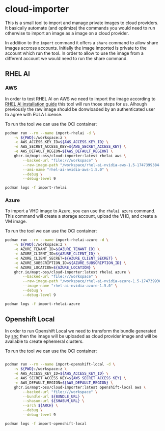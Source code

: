 # cloud-importer

This is a small tool to import and manage private images to cloud providers. It basically automate (and optimize) the commands 
you would need to run otherwise to import an image as a image on a cloud provider.

In addition to the `import` command it offers a `share` command to allow share images accross  accounts. Initially the image imported is private 
to the account which run the tool. In order to allow to use the image from a different account we would need to run the share command.

## RHEL AI

### AWS

In order to test RHEL AI on AWS we need to import the image according to [RHEL AI installation guide](https://docs.redhat.com/en/documentation/red_hat_enterprise_linux_ai/1.5/html/installing/installing_on_aws) this tool will run those steps for us. Alhough previously the raw image should be donwloaded by an authenticated user to agree with EULA License.

To run the tool we can use the OCI container:

```bash
podman run --rm --name import-rhelai -d \
    -v ${PWD}:/workspace:z \
    -e AWS_ACCESS_KEY_ID=${AWS_ACCESS_KEY_ID} \
    -e AWS_SECRET_ACCESS_KEY=${AWS_SECRET_ACCESS_KEY} \
    -e AWS_DEFAULT_REGION=${AWS_DEFAULT_REGION} \
    ghcr.io/mapt-oss/cloud-importer:latest rhelai aws \
        --backed-url "file:///workspace" \
        --raw-image-path "/workspace/rhel-ai-nvidia-aws-1.5-1747399384-x86_64.raw" \
        --ami-name "rhel-ai-nvidia-aws-1.5.0" \
        --debug \
        --debug-level 9

podman logs -f import-rhelai
```

### Azure

To import a VHD image to Azure, you can use the `rhelai azure` command. This command will create a storage account, upload the VHD, and create a VM image.

To run the tool we can use the OCI container:

```bash
podman run --rm --name import-rhelai-azure -d \
    -v ${PWD}:/workspace:z \
    -e AZURE_TENANT_ID=${AZURE_TENANT_ID} \
    -e AZURE_CLIENT_ID=${AZURE_CLIENT_ID} \
    -e AZURE_CLIENT_SECRET=${AZURE_CLIENT_SECRET} \
    -e AZURE_SUBSCRIPTION_ID=${AZURE_SUBSCRIPTION_ID} \
    -e AZURE_LOCATION=${AZURE_LOCATION} \
    ghcr.io/mapt-oss/cloud-importer:latest rhelai azure \
        --backed-url "file:///workspace" \
        --raw-image-path "/workspace/rhel-ai-nvidia-azure-1.5-1747399384-x86_64.vhd" \
        --image-name "rhel-ai-nvidia-azure-1.5.0" \
        --debug \
        --debug-level 9

podman logs -f import-rhelai-azure
```


## Openshift Local

In order to run Openshift Local we need to transform the bundle generated by [snc](https://github.com/crc-org/snc) 
then the image will be uploaded as cloud provider image and will be available to create ephemeral clusters.

To run the tool we can use the OCI container:

```bash

podman run --rm --name import-openshift-local -d \
    -v ${PWD}:/workspace:z \
    -e AWS_ACCESS_KEY_ID=${AWS_ACCESS_KEY_ID} \
    -e AWS_SECRET_ACCESS_KEY=${AWS_SECRET_ACCESS_KEY} \
    -e AWS_DEFAULT_REGION=${AWS_DEFAULT_REGION} \
    ghcr.io/mapt-oss/cloud-importer:latest openshift-local aws \
        --backed-url "file:///workspace" \
        --bundle-url ${BUNDLE_URL} \
        --shasum-url ${SHASUM_URL} \
        --arch ${ARCH} \
        --debug \
        --debug-level 9

podman logs -f import-openshift-local
```
